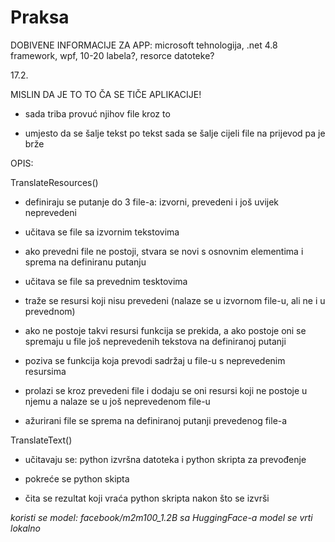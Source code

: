 # Praksa

DOBIVENE INFORMACIJE ZA APP: microsoft tehnologija, .net 4.8 framework, wpf, 10-20 labela?, resorce datoteke?

17.2.

MISLIN DA JE TO TO ČA SE TIČE APLIKACIJE! 

- sada triba provuć njihov file kroz to

- umjesto da se šalje tekst po tekst sada se šalje cijeli file na prijevod pa je brže

OPIS:

TranslateResources()

- definiraju se putanje do 3 file-a: izvorni, prevedeni i još uvijek neprevedeni

- učitava se file sa izvornim tekstovima 

- ako prevedni file ne postoji, stvara se novi s osnovnim elementima i sprema na definiranu putanju

- učitava se file sa prevednim tesktovima

- traže se resursi koji nisu prevedeni (nalaze se u izvornom file-u, ali ne i u prevednom)

- ako ne postoje takvi resursi funkcija se prekida, a ako postoje oni se spremaju u file još neprevedenih tekstova na definiranoj putanji

- poziva se funkcija koja prevodi sadržaj u file-u s neprevedenim resursima

- prolazi se kroz prevedeni file i dodaju se oni resursi koji ne postoje u njemu a nalaze se u još neprevedenom file-u

- ažurirani file se sprema na definiranoj putanji prevedenog file-a

TranslateText()

- učitavaju se: python izvršna datoteka i python skripta za prevođenje 

- pokreće se python skipta

- čita se rezultat koji vraća python skripta nakon što se izvrši

*koristi se model: facebook/m2m100_1.2B sa HuggingFace-a*
*model se vrti lokalno*
